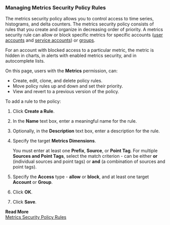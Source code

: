 ### Managing Metrics Security Policy Rules
The metrics security policy allows you to control access to time series, histograms, and delta counters. The metrics security policy consists of rules that you create and organize in decreasing order of priority. A metrics security rule can allow or block specific metrics for specific accounts ([user accounts](https://docs.wavefront.com/csp_user_management.html) and [service accounts](https://docs.wavefront.com/csp_server_to_server_apps.html)) or [groups](https://docs.wavefront.com/csp_users_roles.html#manage-user-groups).

For an account with blocked access to a particular metric, the metric is hidden in charts, in alerts with enabled metrics security, and in autocomplete lists.

On this page, users with the **Metrics** permission, can:
* Create, edit, clone, and delete policy rules.
* Move policy rules up and down and set their priority.
* View and revert to a previous version of the policy.

To add a rule to the policy:
1. Click **Create a Rule**.
1. In the **Name** text box, enter a meaningful name for the rule.
2. Optionally, in the **Description** text box, enter a description for the rule.
3. Specify the target **Metrics Dimensions**.

    You must enter at least one **Prefix**, **Source**, or **Point Tag**. For multiple **Sources and Point Tags**, select the match criterion - can be either **or** (individual sources and point tags) or **and** (a combination of sources and point tags).
4. Specify the **Access** type - **allow** or **block**, and at least one target **Account** or **Group**. 
5. Click **OK**.
7. Click **Save**.

**Read More**<br/>
[Metrics Security Policy Rules](https://docs.wavefront.com/csp_metrics_security.html)
